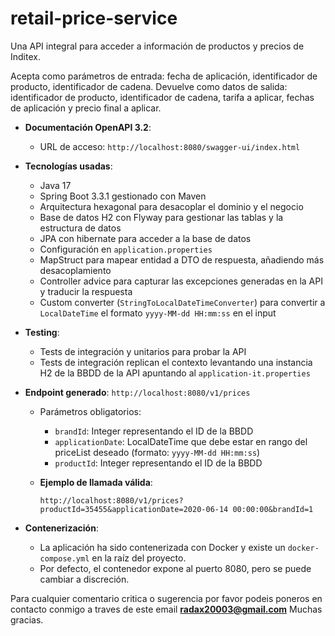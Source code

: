 # retail-price-service

Una API integral para acceder a información de productos y precios de Inditex.

Acepta como parámetros de entrada: fecha de aplicación, identificador de producto, identificador de cadena. Devuelve como datos de salida: identificador de producto, identificador de cadena, tarifa a aplicar, fechas de aplicación y precio final a aplicar.
- **Documentación OpenAPI 3.2**:
    - URL de acceso: `http://localhost:8080/swagger-ui/index.html`
- **Tecnologías usadas**:
    - Java 17
    - Spring Boot 3.3.1 gestionado con Maven
    - Arquitectura hexagonal para desacoplar el dominio y el negocio
    - Base de datos H2 con Flyway para gestionar las tablas y la estructura de datos
    - JPA con hibernate para acceder a la base de datos
    - Configuración en `application.properties`
    - MapStruct para mapear entidad a DTO de respuesta, añadiendo más desacoplamiento
    - Controller advice para capturar las excepciones generadas en la API y traducir la respuesta
    - Custom converter (`StringToLocalDateTimeConverter`) para convertir a `LocalDateTime` el formato `yyyy-MM-dd HH:mm:ss` en el input
    
- **Testing**:
    - Tests de integración y unitarios para probar la API
    - Tests de integración replican el contexto levantando una instancia H2 de la BBDD de la API apuntando al `application-it.properties`

- **Endpoint generado**: `http://localhost:8080/v1/prices`
    - Parámetros obligatorios:
        - `brandId`: Integer representando el ID de la BBDD
        - `applicationDate`: LocalDateTime que debe estar en rango del priceList deseado (formato: `yyyy-MM-dd HH:mm:ss`)
        - `productId`: Integer representando el ID de la BBDD

    - **Ejemplo de llamada válida**:
      ```
      http://localhost:8080/v1/prices?productId=35455&applicationDate=2020-06-14 00:00:00&brandId=1
      ```

- **Contenerización**:
    - La aplicación ha sido contenerizada con Docker y existe un `docker-compose.yml` en la raíz del proyecto.
    - Por defecto, el contenedor expone al puerto 8080, pero se puede cambiar a discreción.

Para cualquier comentario critica o sugerencia por favor podeis poneros en contacto conmigo a traves de este email **radax20003@gmail.com**
Muchas gracias.
